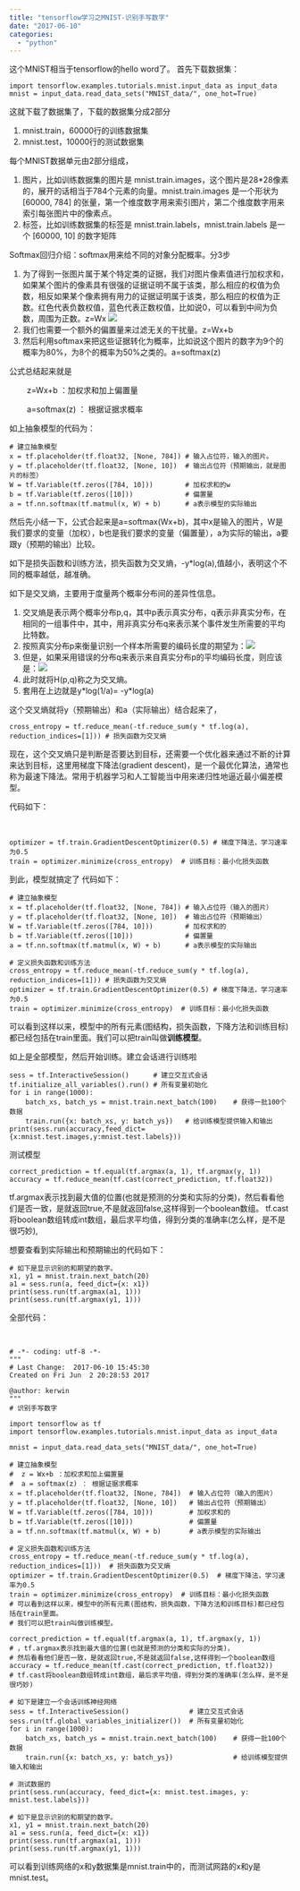 ```yaml
---
title: "tensorflow学习之MNIST-识别手写数字"
date: "2017-06-10"
categories: 
  - "python"
---
```


这个MNIST相当于tensorflow的hello word了。 首先下载数据集：

```
import tensorflow.examples.tutorials.mnist.input_data as input_data
mnist = input_data.read_data_sets("MNIST_data/", one_hot=True)

```

这就下载了数据集了，下载的数据集分成2部分

1. mnist.train，60000行的训练数据集
2. mnist.test，10000行的测试数据集

每个MNIST数据单元由2部分组成，

1. 图片，比如训练数据集的图片是 mnist.train.images，这个图片是28\*28像素的，展开的话相当于784个元素的向量。mnist.train.images 是一个形状为 \[60000, 784\] 的张量，第一个维度数字用来索引图片，第二个维度数字用来索引每张图片中的像素点。
2. 标签，比如训练数据集的标签是 mnist.train.labels，mnist.train.labels 是一个 \[60000, 10\] 的数字矩阵

Softmax回归介绍：softmax用来给不同的对象分配概率。分3步

1. 为了得到一张图片属于某个特定类的证据，我们对图片像素值进行加权求和，如果某个图片的像素具有很强的证据证明不属于该类，那么相应的权值为负数，相反如果某个像素拥有用力的证据证明属于该类，那么相应的权值为正数。红色代表负数权值，蓝色代表正数权值，比如说0，可以看到中间为负数，周围为正数。z\=Wx ![](images/20160711230948297-300x151.png)
2. 我们也需要一个额外的偏置量来过滤无关的干扰量。z\=Wx+b
3. 然后利用softmax来把这些证据转化为概率，比如说这个图片的数字为9个的概率为80%，为8个的概率为50%之类的。a\=softmax(z)

公式总结起来就是

        z\=Wx+b ：加权求和加上偏置量

        a\=softmax(z) ： 根据证据求概率

如上抽象模型的代码为：

```
# 建立抽象模型
x = tf.placeholder(tf.float32, [None, 784]) # 输入占位符，输入的图片。
y = tf.placeholder(tf.float32, [None, 10])  # 输出占位符（预期输出，就是图片的标签）
W = tf.Variable(tf.zeros([784, 10]))        # 加权求和的w
b = tf.Variable(tf.zeros([10]))             # 偏置量
a = tf.nn.softmax(tf.matmul(x, W) + b)      # a表示模型的实际输出
```

然后先小结一下，公式合起来是a\=softmax(Wx+b)，其中x是输入的图片，W是我们要求的变量（加权），b也是我们要求的变量（偏置量），a为实际的输出，a要跟y（预期的输出）比较。

如下是损失函数和训练方法，损失函数为交叉熵，-y\*log(a),值越小，表明这个不同的概率越低，越准确。

如下是交叉熵，主要用于度量两个概率分布间的差异性信息。

1. 交叉熵是表示两个概率分布p,q，其中p表示真实分布，q表示非真实分布，在相同的一组事件中，其中，用非真实分布q来表示某个事件发生所需要的平均比特数。
2. 按照真实分布p来衡量识别一个样本所需要的编码长度的期望为：![](images/ca1349540923dd546f3dcd4fdb09b3de9c82484e.png)
3. 但是，如果采用错误的分布q来表示来自真实分布p的平均编码长度，则应该是：![](images/37d3d539b6003af3c927b6473f2ac65c1038b67c.png)
4. 此时就将H(p,q)称之为交叉熵。
5. 套用在上边就是y\*log(1/a)= -y\*log(a)

这个交叉熵就将y（预期输出）和a（实际输出）结合起来了，

```
cross_entropy = tf.reduce_mean(-tf.reduce_sum(y * tf.log(a), reduction_indices=[1])) # 损失函数为交叉熵
```

现在，这个交叉熵只是判断是否要达到目标，还需要一个优化器来通过不断的计算来达到目标，这里用梯度下降法(gradient descent)，是一个最优化算法，通常也称为最速下降法。常用于机器学习和人工智能当中用来递归性地逼近最小偏差模型。

代码如下：

 

```
optimizer = tf.train.GradientDescentOptimizer(0.5) # 梯度下降法，学习速率为0.5
train = optimizer.minimize(cross_entropy)  # 训练目标：最小化损失函数

```

到此，模型就搞定了 代码如下：

```
# 建立抽象模型
x = tf.placeholder(tf.float32, [None, 784]) # 输入占位符（输入的图片）
y = tf.placeholder(tf.float32, [None, 10])  # 输出占位符（预期输出）
W = tf.Variable(tf.zeros([784, 10]))        # 加权求和的
b = tf.Variable(tf.zeros([10]))             # 偏置量
a = tf.nn.softmax(tf.matmul(x, W) + b)      # a表示模型的实际输出

# 定义损失函数和训练方法
cross_entropy = tf.reduce_mean(-tf.reduce_sum(y * tf.log(a), reduction_indices=[1])) # 损失函数为交叉熵
optimizer = tf.train.GradientDescentOptimizer(0.5) # 梯度下降法，学习速率为0.5
train = optimizer.minimize(cross_entropy)  # 训练目标：最小化损失函数

```

可以看到这样以来，模型中的所有元素(图结构，损失函数，下降方法和训练目标)都已经包括在train里面。我们可以把train叫做**训练模型**。

如上是全部模型，然后开始训练。建立会话进行训练啦

```
sess = tf.InteractiveSession()      # 建立交互式会话
tf.initialize_all_variables().run() # 所有变量初始化
for i in range(1000):
    batch_xs, batch_ys = mnist.train.next_batch(100)    # 获得一批100个数据
    train.run({x: batch_xs, y: batch_ys})   # 给训练模型提供输入和输出
print(sess.run(accuracy,feed_dict={x:mnist.test.images,y:mnist.test.labels}))

```

测试模型

```
correct_prediction = tf.equal(tf.argmax(a, 1), tf.argmax(y, 1))
accuracy = tf.reduce_mean(tf.cast(correct_prediction, tf.float32))

```

tf.argmax表示找到最大值的位置(也就是预测的分类和实际的分类)，然后看看他们是否一致，是就返回true,不是就返回false,这样得到一个boolean数组。 tf.cast将boolean数组转成int数组，最后求平均值，得到分类的准确率(怎么样，是不是很巧妙),

想要查看到实际输出和预期输出的代码如下：

```
# 如下是显示识别的和期望的数字。
x1, y1 = mnist.train.next_batch(20)
a1 = sess.run(a, feed_dict={x: x1})
print(sess.run(tf.argmax(a1, 1)))
print(sess.run(tf.argmax(y1, 1)))
```

全部代码：

 

```
# -*- coding: utf-8 -*-
"""
# Last Change:  2017-06-10 15:45:30
Created on Fri Jun  2 20:28:53 2017

@author: kerwin
"""
# 识别手写数字

import tensorflow as tf
import tensorflow.examples.tutorials.mnist.input_data as input_data

mnist = input_data.read_data_sets("MNIST_data/", one_hot=True)

# 建立抽象模型
#  z = Wx+b ：加权求和加上偏置量
#  a = softmax(z) ： 根据证据求概率
x = tf.placeholder(tf.float32, [None, 784])  # 输入占位符（输入的图片）
y = tf.placeholder(tf.float32, [None, 10])   # 输出占位符（预期输出）
W = tf.Variable(tf.zeros([784, 10]))         # 加权求和的
b = tf.Variable(tf.zeros([10]))              # 偏置量
a = tf.nn.softmax(tf.matmul(x, W) + b)       # a表示模型的实际输出

# 定义损失函数和训练方法
cross_entropy = tf.reduce_mean(-tf.reduce_sum(y * tf.log(a), reduction_indices=[1]))  # 损失函数为交叉熵
optimizer = tf.train.GradientDescentOptimizer(0.5)  # 梯度下降法，学习速率为0.5
train = optimizer.minimize(cross_entropy)  # 训练目标：最小化损失函数
# 可以看到这样以来，模型中的所有元素(图结构，损失函数，下降方法和训练目标)都已经包括在train里面。
# 我们可以把train叫做训练模型。

correct_prediction = tf.equal(tf.argmax(a, 1), tf.argmax(y, 1))
# ，tf.argmax表示找到最大值的位置(也就是预测的分类和实际的分类)，
# 然后看看他们是否一致，是就返回true,不是就返回false,这样得到一个boolean数组
accuracy = tf.reduce_mean(tf.cast(correct_prediction, tf.float32))
# tf.cast将boolean数组转成int数组，最后求平均值，得到分类的准确率(怎么样，是不是很巧妙)

# 如下是建立一个会话训练神经网络
sess = tf.InteractiveSession()               # 建立交互式会话
sess.run(tf.global_variables_initializer())  # 所有变量初始化
for i in range(1000):
    batch_xs, batch_ys = mnist.train.next_batch(100)    # 获得一批100个数据
    train.run({x: batch_xs, y: batch_ys})               # 给训练模型提供输入和输出

# 测试数据的
print(sess.run(accuracy, feed_dict={x: mnist.test.images, y: mnist.test.labels}))

# 如下是显示识别的和期望的数字。
x1, y1 = mnist.train.next_batch(20)
a1 = sess.run(a, feed_dict={x: x1})
print(sess.run(tf.argmax(a1, 1)))
print(sess.run(tf.argmax(y1, 1)))
```

可以看到训练网络的x和y数据集是mnist.train中的，而测试网路的x和y是mnist.test。
